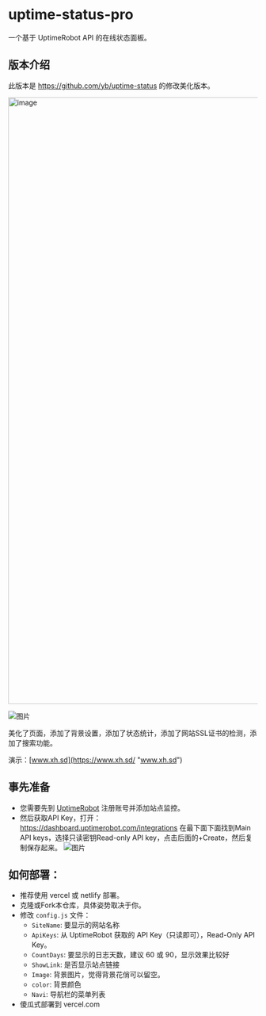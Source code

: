 # uptime-status-pro

一个基于 UptimeRobot API 的在线状态面板。

## 版本介绍

此版本是 https://github.com/yb/uptime-status 的修改美化版本。

<img width="1224" alt="image" src="http://fmc-75014.picgzc.qpic.cn/consult_viewer_pic__7f1c956f-adc2-40f1-bba4-25ec915f07a5_1739410968077.jpg">

![图片](http://fmc-75014.picgzc.qpic.cn/consult_viewer_pic__7f1c956f-adc2-40f1-bba4-25ec915f07a5_1739410968077.jpg)

美化了页面，添加了背景设置，添加了状态统计，添加了网站SSL证书的检测，添加了搜索功能。

演示：[www.xh.sd](https://www.xh.sd/ "www.xh.sd")

## 事先准备

- 您需要先到 [UptimeRobot](https://uptimerobot.com/ "UptimeRobot") 注册账号并添加站点监控。
- 然后获取API Key，打开：https://dashboard.uptimerobot.com/integrations 在最下面下面找到Main API keys，选择只读密钥Read-only API key，点击后面的+Create，然后复制保存起来。
![图片](https://ps.ssl.qhimg.com/t02a134917a5a897f13.jpg)

## 如何部署：

- 推荐使用 vercel 或 netlify 部署。
- 克隆或Fork本仓库，具体姿势取决于你。
- 修改 `config.js` 文件：
   - `SiteName`: 要显示的网站名称
   - `ApiKeys`: 从 UptimeRobot 获取的 API Key（只读即可），Read-Only API Key。
   - `CountDays`: 要显示的日志天数，建议 60 或 90，显示效果比较好
   - `ShowLink`: 是否显示站点链接
   - `Image`: 背景图片，觉得背景花俏可以留空。
   - `color`: 背景颜色
   - `Navi`: 导航栏的菜单列表
- 傻瓜式部署到 vercel.com